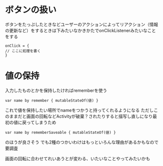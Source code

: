 # ボタンの扱い

ボタンをたっぷしたときなどユーザーのアクションによってリアクション（情報の更新など）をするときは下みたいなかきかたでonClickListenerみたいなことをする
```
onClick = { 
// ここに処理を書く
}
```

# 値の保持

入力したものとかを保持したければrememberを使う

```
var name by remember { mutableStateOf(値) }
```
これで値を保持したい場所でnameをつかうと持ってくれるようになる
ただしこのままだと画面の回転などActivityが破棄？されたりすると描写し直しになり最初の値に戻ってしまうため
```
var name by rememberSaveable { mutableStateOf(値) }
```
のほうが良さそう
でも2種のつかいわけはもっといろんな理由があるかもなので要調査



画面の回転に合わせてれいあうとが変わる、いたいなことやってみたいかも